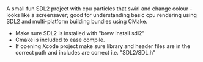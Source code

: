 #
A small fun SDL2 project with cpu particles that swirl and change colour - looks like a screensaver; good for understanding basic cpu rendering using SDL2 and multi-platform building bundles using CMake.

- Make sure SDL2 is installed with "brew install sdl2"
- Cmake is included to ease compile.
- If opening Xcode project make sure library and header files are in the correct path and includes are correct i.e. "SDL2/SDL.h"
